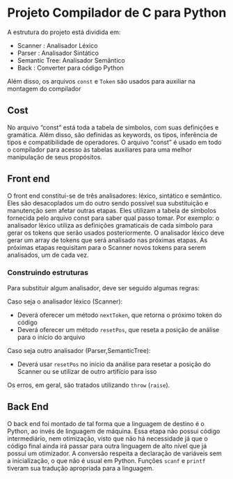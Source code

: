 # Projeto Compilador de C para Python
 
A estrutura do projeto está dividida em:
 
- Scanner : Analisador Léxico
- Parser : Analisador Sintático
- Semantic Tree: Analisador Semântico
- Back : Converter para código Python
 
Além disso, os arquivos ``const`` e ``Token`` são usados para auxiliar na montagem do compilador
 
## Cost
 
No arquivo “const” está toda a tabela de símbolos, com suas definições e gramática. Além disso, são definidas as keywords, os tipos, inferência de tipos e compatibilidade de operadores. O arquivo “const” é usado em todo o compilador para acesso às tabelas auxiliares para uma melhor manipulação de seus propósitos.
 
## Front end
 
O front end constitui-se de três analisadores: léxico, sintático e semântico. Eles são desacoplados um do outro sendo possível sua substituição e manutenção sem afetar outras etapas. Eles utilizam a tabela de símbolos fornecida pelo arquivo const para saber qual passo tomar. Por exemplo: o analisador léxico utiliza as definições gramaticais de cada símbolo para gerar os tokens que serão usados posteriormente. O analisador léxico deve gerar um array de tokens que será analisado nas próximas etapas. As próximas etapas requisitam para o Scanner novos tokens para serem analisados, um de cada vez.
 
### Construindo estruturas
Para substituir algum analisador, deve ser seguido algumas regras:
 
Caso seja o analisador léxico (Scanner):
- Deverá oferecer um método ``nextToken``, que retorna o próximo token do código
- Deverá oferecer um método ``resetPos``, que reseta a posição de análise para o início do arquivo
 
Caso seja outro analisador (Parser,SemanticTree):
- Deverá usar ``resetPos`` no início da análise para resetar a posição do  Scanner ou se utilizar de outro artifício para isso
 
Os erros, em geral, são tratados utilizando ``throw`` (``raise``).
 
## Back End
 
O back end foi montado de tal forma que a linguagem de destino é o Python, ao invés de linguagem de máquina. Essa etapa não possui código intermediário, nem otimização, visto que não há necessidade já que o código final ainda irá passar para outra linguagem de alto nível que já possui um otimizador. A conversão respeita a declaração de variáveis sem a inicialização, o que não é usual em Python. Funções ``scanf`` e ``printf`` tiveram sua tradução apropriada para a linguagem.

